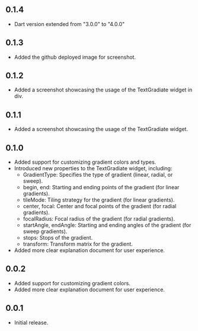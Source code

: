 ## 0.1.4

- Dart version extended from "3.0.0" to "4.0.0"

## 0.1.3

- Added the github deployed image for screenshot.

## 0.1.2

- Added a screenshot showcasing the usage of the TextGradiate widget in div.

## 0.1.1

- Added a screenshot showcasing the usage of the TextGradiate widget.

## 0.1.0

- Added support for customizing gradient colors and types.
- Introduced new properties to the TextGradiate widget, including:
  - GradientType: Specifies the type of gradient (linear, radial, or sweep).
  - begin, end: Starting and ending points of the gradient (for linear gradients).
  - tileMode: Tiling strategy for the gradient (for linear gradients).
  - center, focal: Center and focal points of the gradient (for radial gradients).
  - focalRadius: Focal radius of the gradient (for radial gradients).
  - startAngle, endAngle: Starting and ending angles of the gradient (for sweep gradients).
  - stops: Stops of the gradient.
  - transform: Transform matrix for the gradient.
- Added more clear explanation document for user experience.

## 0.0.2

- Added support for customizing gradient colors.
- Added more clear explanation document for user experience.

## 0.0.1

- Initial release.
